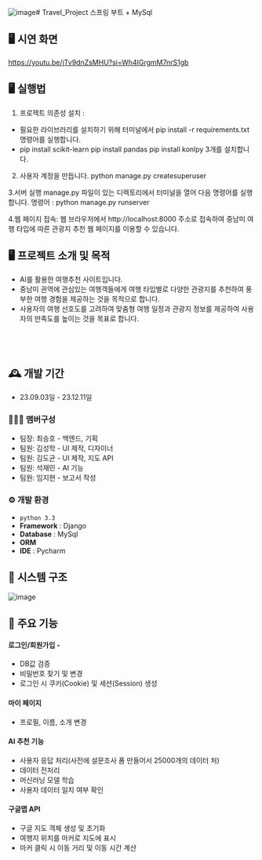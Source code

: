 ![image](https://github.com/chltmdgh522/Travel_AI/assets/74850409/4901515d-92d3-49cd-b75c-6f95357e25e2)# Travel_Project
스프링 부트 + MySql


## 🖥️ 시연 화면
https://youtu.be/jTv9dnZsMHU?si=Wh4IGrgmM7nrS1gb


## 🖥 실행법

1. 프로젝트 의존성 설치 : 
- 필요한 라이브러리를 설치하기 위해 터미널에서 pip install -r requirements.txt 명령어를 실행합니다.
-  pip install scikit-learn pip install pandas pip install konlpy 3개를 설치합니다.

2. 사용자 계정을 만듭니다.
python manage.py createsuperuser

3.서버 실행
manage.py 파일이 있는 디렉토리에서 터미널을 열어 다음 명령어를 실행합니다.
명령어 : python manage.py runserver

4.웹 페이지 접속:
웹 브라우저에서 http://localhost:8000 주소로 접속하여 중남미 여행 타입에 따른 관광지 추천 웹 페이지를 이용할 수 있습니다.


## 🖥️ 프로젝트 소개 및 목적
- AI를 활용한 여행추천 사이트입니다.
- 중남미 권역에 관심있는 여행객들에게 여행 타입별로 다양한 관광지를 추천하여 풍부한 여행 경험을 제공하는 것을 목적으로 합니다.
- 사용자의 여행 선호도를 고려하여 맞춤형 여행 일정과 관광지 정보를 제공하여 사용자의 만족도를 높이는 것을 목표로 합니다.

#
<br>

## 🕰️ 개발 기간
* 23.09.03일 - 23.12.11일

### 🧑‍🤝‍🧑 맴버구성
 - 팀장: 최승호 - 백엔드, 기획
 - 팀원: 김성학 - UI 제작, 디자이너
 - 팀원: 김도균 - UI 제작, 지도 API
 - 팀원: 석재민 - AI 기능 
 - 팀원: 임지현 - 보고서 작성
### ⚙️ 개발 환경
- `python 3.3`
- **Framework** : Django
- **Database** : MySql
- **ORM** 
- **IDE** :  Pycharm

## 🌠 시스템 구조
![image](https://github.com/chltmdgh522/Travel_AI/assets/74850409/d53b4c4e-3f11-4860-8cf0-ee36b9fe95f3)


## 📌 주요 기능
#### 로그인/회원가입 -
- DB값 검증
- 비밀번호 찾기 및 변경 
- 로그인 시 쿠키(Cookie) 및 세션(Session) 생성

#### 마이 페이지 
- 프로필, 이름, 소개 변경
  
#### AI 추천 기능 
- 사용자 응답 처리(사전에 설문조사 폼 만들어서 25000개의 데이터 처)
- 데이터 전처리
- 머신러닝 모델 학습
- 사용자 데이터 일치 여부 확인

#### 구글맵 API
- 구글 지도 객체 생성 및 초기화
- 여행지 위치를 마커로 지도에 표시
- 마커 클릭 시 이동 거리 및 이동 시간 계산

  
